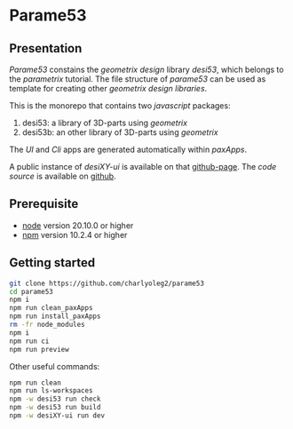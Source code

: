 Parame53
========


Presentation
------------

*Parame53* constains the *geometrix design* library *desi53*, which  belongs to the *parametrix* tutorial. The file structure of *parame53* can be used as template for creating other *geometrix design libraries*.

This is the monorepo that contains two *javascript* packages:

1. desi53: a library of 3D-parts using *geometrix*
2. desi53b: an other library of 3D-parts using *geometrix*

The *UI* and *Cli* apps are generated automatically within *paxApps*.

A public instance of *desiXY-ui* is available on that [github-page](https://charlyoleg2.github.io/parame53/).
The *code source* is available on [github](https://github.com/charlyoleg2/parame53).


Prerequisite
------------

- [node](https://nodejs.org) version 20.10.0 or higher
- [npm](https://docs.npmjs.com/cli/v7/commands/npm) version 10.2.4 or higher


Getting started
---------------

```bash
git clone https://github.com/charlyoleg2/parame53
cd parame53
npm i
npm run clean_paxApps
npm run install_paxApps
rm -fr node_modules
npm i
npm run ci
npm run preview
```

Other useful commands:
```bash
npm run clean
npm run ls-workspaces
npm -w desi53 run check
npm -w desi53 run build
npm -w desiXY-ui run dev
```


